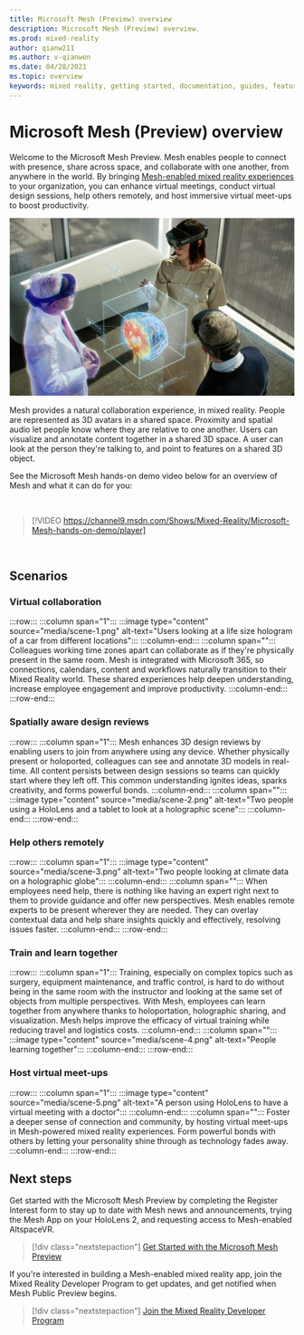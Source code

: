 ```yaml
---
title: Microsoft Mesh (Preview) overview
description: Microsoft Mesh (Preview) overview.
ms.prod: mixed-reality
author: qianw211
ms.author: v-qianwen
ms.date: 04/28/2021
ms.topic: overview
keywords: mixed reality, getting started, documentation, guides, features, holograms
---
```


# Microsoft Mesh (Preview) overview

Welcome to the Microsoft Mesh Preview. Mesh enables people to connect with presence, share across space, and collaborate with one another, from anywhere in the world. By bringing [Mesh-enabled mixed reality experiences](get-started.md) to your organization, you can enhance virtual meetings, conduct virtual design sessions, help others remotely, and host immersive virtual meet-ups to boost productivity.  

![An image of people using HoloLens to collaborate.](media/holographic-collab.png)

Mesh provides a natural collaboration experience, in mixed reality. People are represented as 3D avatars in a shared space. Proximity and spatial audio let people know where they are relative to one another. Users can visualize and annotate content together in a shared 3D space. A user can look at the person they're talking to, and point to features on a shared 3D object.

See the Microsoft Mesh hands-on demo video below for an overview of Mesh and what it can do for you: 

&nbsp;  

> [!VIDEO https://channel9.msdn.com/Shows/Mixed-Reality/Microsoft-Mesh-hands-on-demo/player]

&nbsp;  

## Scenarios

### **Virtual collaboration**

:::row:::
   :::column span="1":::
      :::image type="content" source="media/scene-1.png" alt-text="Users looking at a life size hologram of a car from different locations":::
   :::column-end:::
   :::column span="":::
      Colleagues working time zones apart can collaborate as if they're physically present in the same room. Mesh is integrated with Microsoft 365, so connections, calendars, content and workflows naturally transition to their Mixed Reality world. These shared experiences help deepen understanding, increase employee engagement and improve productivity.
   :::column-end:::
:::row-end:::

### **Spatially aware design reviews**

:::row:::
   :::column span="1":::
      Mesh enhances 3D design reviews by enabling users to join from anywhere using any device. Whether physically present or holoported, colleagues can see and annotate 3D models in real-time. All content persists between design sessions so teams can quickly start where they left off.  This common understanding ignites ideas, sparks creativity, and forms powerful bonds.
   :::column-end:::
   :::column span="":::
      :::image type="content" source="media/scene-2.png" alt-text="Two people using a HoloLens and a tablet to look at a holographic scene":::
   :::column-end:::
:::row-end:::

### **Help others remotely**

:::row:::
   :::column span="1":::
      :::image type="content" source="media/scene-3.png" alt-text="Two people looking at climate data on a holographic globe":::
   :::column-end:::
   :::column span="":::
      When employees need help, there is nothing like having an expert right next to them to provide guidance and offer new perspectives. Mesh enables remote experts to be present wherever they are needed. They can overlay contextual data and help share insights quickly and effectively, resolving issues faster.
   :::column-end:::
:::row-end:::

### **Train and learn together**

:::row:::
   :::column span="1":::
      Training, especially on complex topics such as surgery, equipment maintenance, and traffic control, is hard to do without being in the same room with the instructor and looking at the same set of objects from multiple perspectives.  With Mesh, employees can learn together from anywhere thanks to holoportation, holographic sharing, and visualization. Mesh helps improve the efficacy of virtual training while reducing travel and logistics costs.
   :::column-end:::
   :::column span="":::
      :::image type="content" source="media/scene-4.png" alt-text="People learning together":::
   :::column-end:::
:::row-end:::

### **Host virtual meet-ups**

:::row:::
   :::column span="1":::
      :::image type="content" source="media/scene-5.png" alt-text="A person using HoloLens to have a virtual meeting with a doctor":::
   :::column-end:::
   :::column span="":::
      Foster a deeper sense of connection and community, by hosting virtual meet-ups in Mesh-powered mixed reality experiences. Form powerful bonds with others by letting your personality shine through as technology fades away.
   :::column-end:::
:::row-end:::

## Next steps

Get started with the Microsoft Mesh Preview by completing the Register Interest form to stay up to date with Mesh news and announcements, trying the Mesh App on your HoloLens 2, and requesting access to Mesh-enabled AltspaceVR.

   > [!div class="nextstepaction"]
   > [Get Started with the Microsoft Mesh Preview](get-started.md)

If you're interested in building a Mesh-enabled mixed reality app, join the Mixed Reality Developer Program to get updates, and get notified when Mesh Public Preview begins.

   > [!div class="nextstepaction"]
   > [Join the Mixed Reality Developer Program](https://mixedreality.microsoftcrmportals.com/en-US/signup/)
